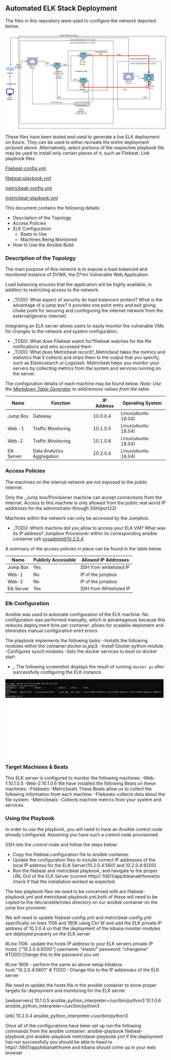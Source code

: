 ## Automated ELK Stack Deployment

The files in this repository were used to configure the network depicted below.

![TODO: Update the path with the name of your diagram](Diagrams/CloudHomework.drawio.png)

These files have been tested and used to generate a live ELK deployment on Azure. They can be used to either recreate the entire deployment pictured above. Alternatively, select portions of the respective playbook file may be used to install only certain pieces of it, such as Filebeat.
Link playbook files 


[Filebeat-config.yml](Ansible/filebeat-config.yml)

[filebeat-playbook.yml](Ansible/filebeat-playbook.yml)

[metricbeat-config.yml](Ansible/metricbeat-config.yml)

[metricbeat-playbook.yml](Ansible/metricbeat-playbook.yml)


This document contains the following details:
- Description of the Topology
- Access Policies
- ELK Configuration
  - Beats in Use
  - Machines Being Monitored
- How to Use the Ansible Build


### Description of the Topology

The main purpose of this network is to expose a load-balanced and monitored instance of DVWA, the D*mn Vulnerable Web Application.

Load balancing ensures that the application will be highly available, in addition to restricting access to the network.
- _TODO: What aspect of security do load balancers protect? What is the advantage of a jump box? It provides one point entry and exit giving choke point for securing and confirguring the internet network from the external(generic internet)

Integrating an ELK server allows users to easily monitor the vulnerable VMs for changes to the network and system configuration.
- _TODO: What does Filebeat watch for?filebeat watches for the file notifications and who accessed them 
- _TODO: What does Metricbeat record?_Metricbeat takes the metrics and statistics that it collects and ships them to the output that you specify, such as Elasticsearch or Logstash. Metricbeat helps you monitor your servers by collecting metrics from the system and services running on the server.

The configuration details of each machine may be found below.
_Note: Use the [Markdown Table Generator](http://www.tablesgenerator.com/markdown_tables) to add/remove values from the table_.

| Name     | Function | IP Address | Operating System |
|----------|----------|------------|------------------|
| Jump Box | Gateway  | 10.0.0.4   | Linux(ubuntu 18.04)|
| Web -1   | Traffic Monitoring|10.1.0.5|Linux(ubuntu 18.04)|
| Web-2|Traffic Monitoring|10.1.0.6| Linux(ubuntu 18.04)|
| Elk Server|Data Analytics Aggregation|10.2.0.4| Linux(ubuntu 18.04)|

### Access Policies

The machines on the internal network are not exposed to the public Internet. 

Only the _Jump box/Provisioner machine can accept connections from the Internet. Access to this machine is only allowed from the public real world IP addresses for the administrator through SSH(port22)


Machines within the network can only be accessed by the Jumpbox.
- _TODO: Which machine did you allow to access your ELK VM? What was its IP address? Jumpbox Provisioner within its corresponding ansible container ssh sysadmin@10.2.0.4

A summary of the access policies in place can be found in the table below.

| Name     | Publicly Accessible | Allowed IP Addresses |
|----------|---------------------|----------------------|
| Jump Box | Yes                 | SSH from whitelisted IP|
| Web-1    | No                  |      IP of the jumpbox |
| Web-2    | No                  |  IP of the jumpbox     |
| Elk Server| Yes                |SSH from Whitelisted IP |

### Elk Configuration

Ansible was used to automate configuration of the ELK machine. No configuration was performed manually, which is advantageous because this reduces deploy,ment time per container ,allows for scalable deploment and eliminates manual configuration entrt errors

The playbook implements the following tasks:
-Installs the following modules within the container:docker.io,pip3,
-Install Docker python module,
-Configures sysctl modules
-Sets the docker services to boot on docker start
- _
The following screenshot displays the result of running `docker ps` after successfully configuring the ELK instance.

![TODO: Update the path with the name of your screenshot of docker ps output](Linux/dockerpsoutput.jpg)

### Target Machines & Beats
This ELK server is configured to monitor the following machines:
-Web-1:10.1.0.5
-Web-2:10.1.0.6
We have installed the following Beats on these machines:
-Filebeats
-Metricbeats
These Beats allow us to collect the following information from each machine:
-Filebeats-collects data about the file system.
-Metricbeats- Collects machine metrics from your system and services.

### Using the Playbook
In order to use the playbook, you will need to have an Ansible control node already configured. Assuming you have such a control node provisioned: 

SSH into the control node and follow the steps below:
- Copy the filebeat.configuration file to ansible container.
- Update the configuration files to include correct IP addresses of the local IP address for the ELK Server(10.2.0.4:5601 and 10.2.0.4:9200) 
- Run the filebeat and metricbeat playbook, and navigate to the proper URL GUI of the ELK Server (current Http//:<public IP>:5601/app/kibana#/home)to check if that the installation worked as expected.

The two playbook files we need to be concerned with are filebeat-playbook.yml and metricbeat-playbook.yml,both of these will need to be copied to the  /etc/ansible/roles directory on our ansible container on the jump box provioner.

We will need to update filebeat-config.yml and metricbeat-config.yml specifically on lines  1106 and 1806 using Ctrl W and add the ELK private IP address of 10.2.0.4 so that the deployment of the kibana monitor modules are deployed properly on the ELK server

#Line 1106- update the hosts IP address to your ELK servers private IP 
hosts: ["10.2.0.4:9200"]
username: "elastic"
password: "changeme" #TODO:Change this to the password you set

#Line 1806 - perform the same as above
setup.kibabna:
host:"10.2.0.4:5601" # TODO : Change this to the IP addresses of the ELK server

We need to update  the hosts file in the ansible container to show proper targets for deployment and monitoring for the ELK server

[webservers] 
10.1.0.5 ansible_python_interpreter=/usr/bin/python3
10.1.0.6 ansible_python_interpreter=/usr/bin/python3

[elk]
10.2.0.4 ansible_python_interpreter=/usr/bin/python3

Once all of the configurations have been set up run the following commands from the ansible container:
ansible-playbook filebeat-playbook.yml
ansible-playbook metricbeat-playbook.yml
If the deployment has run successfully you should be able to head to
http//:<public IP>:5601/app/kibana#/home and kibana should come up in your web browser 

